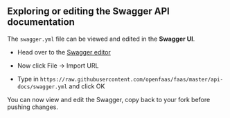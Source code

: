 ## Exploring or editing the Swagger API documentation

The `swagger.yml` file can be viewed and edited in the __Swagger UI__.

* Head over to the [Swagger editor](http://editor.swagger.io/)

* Now click File -> Import URL

* Type in `https://raw.githubusercontent.com/openfaas/faas/master/api-docs/swagger.yml` and click OK

You can now view and edit the Swagger, copy back to your fork before pushing changes.
